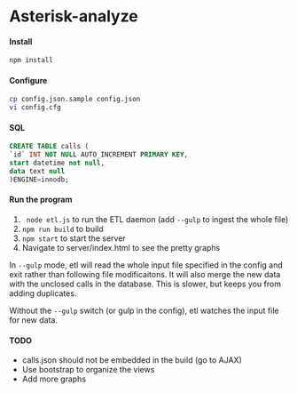 # Asterisk-analyze


#### Install

```bash
npm install
```

#### Configure
```bash
cp config.json.sample config.json
vi config.cfg
```

#### SQL
```sql
CREATE TABLE calls (
`id` INT NOT NULL AUTO_INCREMENT PRIMARY KEY,
start datetime not null,
data text null
)ENGINE=innodb;
```

#### Run the program
1. ``` node etl.js``` to run the ETL daemon (add ```--gulp``` to ingest the whole file)
2. ```npm run build``` to build
3. ```npm start``` to start the server
4. Navigate to server/index.html to see the pretty graphs


In ```--gulp``` mode, etl will read the whole input file specified in the config and exit rather than following file modificaitons.  It will also merge the new data with the unclosed calls in the database.  This is slower, but keeps you from adding duplicates.

Without the ```--gulp``` switch (or gulp in the config), etl watches the input file for new data.

#### TODO
- calls.json should not be embedded in the build (go to AJAX)
- Use bootstrap to organize the views
- Add more graphs


